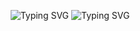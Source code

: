 <p align="center">
  <img src="https://readme-typing-svg.demolab.com?font=Fira+Code&pause=1000&center=true&width=435&lines=Young+amateur+programmer.;Dev+in+LuminateOS.com;JavaScript%2C+Python%2C+HTML%2C+CSS%2C+SQL." alt="Typing SVG" />
  <img src="https://streak-stats.demolab.com?user=RaulRDA&theme=tokyonight&hide_border=true&date_format=j%20M%5B%20Y%5D" alt="Typing SVG" />
</p>
